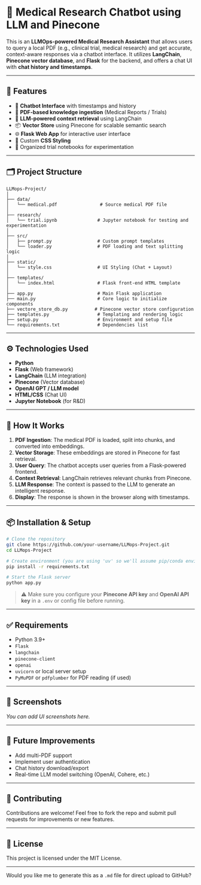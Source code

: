 # 🧠 Medical Research Chatbot using LLM and Pinecone

This is an **LLMOps-powered Medical Research Assistant** that allows users to query a local PDF (e.g., clinical trial, medical research) and get accurate, context-aware responses via a chatbot interface. It utilizes **LangChain**, **Pinecone vector database**, and **Flask** for the backend, and offers a chat UI with **chat history and timestamps**.

---

## 🚀 Features

* 💬 **Chatbot Interface** with timestamps and history
* 📄 **PDF-based knowledge ingestion** (Medical Reports / Trials)
* 🧠 **LLM-powered context retrieval** using LangChain
* 📦 **Vector Store** using Pinecone for scalable semantic search
* 🌐 **Flask Web App** for interactive user interface
* 🎨 Custom **CSS Styling**
* 🧪 Organized trial notebooks for experimentation

---

## 🗂️ Project Structure

```
LLMops-Project/
│
├── data/
│   └── medical.pdf                # Source medical PDF file
│
├── research/
│   └── trial.ipynb               # Jupyter notebook for testing and experimentation
│
├── src/
│   ├── prompt.py                 # Custom prompt templates
│   └── loader.py                 # PDF loading and text splitting logic
│
├── static/
│   └── style.css                 # UI Styling (Chat + Layout)
│
├── templates/
│   └── index.html                # Flask front-end HTML template
│
├── app.py                        # Main Flask application
├── main.py                       # Core logic to initialize components
├── vectore_store_db.py          # Pinecone vector store configuration
├── templates.py                  # Templating and rendering logic
├── setup.py                      # Environment and setup file
└── requirements.txt              # Dependencies list
```

---

## ⚙️ Technologies Used

* **Python**
* **Flask** (Web framework)
* **LangChain** (LLM integration)
* **Pinecone** (Vector database)
* **OpenAI GPT / LLM model**
* **HTML/CSS** (Chat UI)
* **Jupyter Notebook** (for R\&D)

---

## 🧪 How It Works

1. **PDF Ingestion**: The medical PDF is loaded, split into chunks, and converted into embeddings.
2. **Vector Storage**: These embeddings are stored in Pinecone for fast retrieval.
3. **User Query**: The chatbot accepts user queries from a Flask-powered frontend.
4. **Context Retrieval**: LangChain retrieves relevant chunks from Pinecone.
5. **LLM Response**: The context is passed to the LLM to generate an intelligent response.
6. **Display**: The response is shown in the browser along with timestamps.

---

## 📦 Installation & Setup

```bash
# Clone the repository
git clone https://github.com/your-username/LLMops-Project.git
cd LLMops-Project

# Create environment (you are using 'uv' so we'll assume pip/conda environment)
pip install -r requirements.txt

# Start the Flask server
python app.py
```

> ⚠️ Make sure you configure your **Pinecone API key** and **OpenAI API key** in a `.env` or config file before running.

---

## ✅ Requirements

* Python 3.9+
* `Flask`
* `langchain`
* `pinecone-client`
* `openai`
* `uvicorn` or local server setup
* `PyMuPDF` or `pdfplumber` for PDF reading (if used)

---

## 📸 Screenshots

*You can add UI screenshots here.*

---

## 📌 Future Improvements

* Add multi-PDF support
* Implement user authentication
* Chat history download/export
* Real-time LLM model switching (OpenAI, Cohere, etc.)

---

## 🤝 Contributing

Contributions are welcome! Feel free to fork the repo and submit pull requests for improvements or new features.

---

## 📄 License

This project is licensed under the MIT License.

---

Would you like me to generate this as a `.md` file for direct upload to GitHub?

